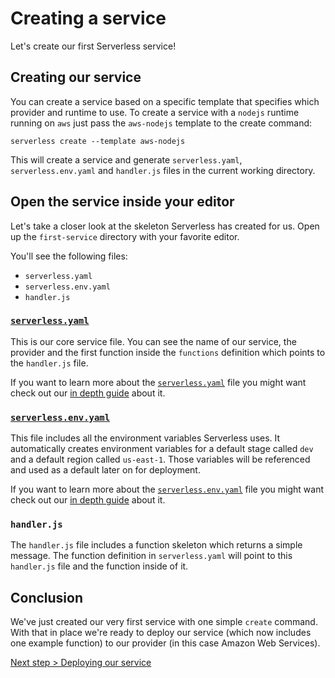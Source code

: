 # Creating a service

Let's create our first Serverless service!

## Creating our service

You can create a service based on a specific template that specifies which provider and runtime to use. To create a
service with a `nodejs` runtime running on `aws` just pass the `aws-nodejs` template to the create command:

```
serverless create --template aws-nodejs
```

This will create a service and generate `serverless.yaml`, `serverless.env.yaml` and `handler.js` files in the current
working directory.

## Open the service inside your editor

Let's take a closer look at the skeleton Serverless has created for us. Open up the `first-service` directory with your
favorite editor.

You'll see the following files:
- `serverless.yaml`
- `serverless.env.yaml`
- `handler.js`

### [`serverless.yaml`](../understanding-serverless/serverless-yaml.md)

This is our core service file. You can see the name of our service, the provider and the first function inside the
`functions` definition which points to the `handler.js` file.

If you want to learn more about the [`serverless.yaml`](../understanding-serverless/serverless-yaml.md) file you might
want check out our [in depth guide](../understanding-serverless/serverless-yaml.md) about it.

### [`serverless.env.yaml`](../understanding-serverless/serverless-env-yaml.md)

This file includes all the environment variables Serverless uses. It automatically creates environment variables for a
default stage called `dev` and a default region called `us-east-1`. Those variables will be referenced and used as a
default later on for deployment.

If you want to learn more about the [`serverless.env.yaml`](../understanding-serverless/serverless-env-yaml.md) file you
might want check out our [in depth guide](../understanding-serverless/serverless-env-yaml.md) about it.

### `handler.js`

The `handler.js` file includes a function skeleton which returns a simple message. The function definition in
`serverless.yaml` will point to this `handler.js` file and the function inside of it.

## Conclusion

We've just created our very first service with one simple `create` command. With that in place we're ready to deploy
our service (which now includes one example function) to our provider (in this case Amazon Web Services).

[Next step > Deploying our service](deploying-a-service.md)

